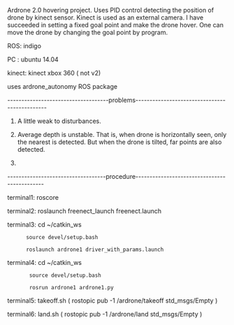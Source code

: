 
Ardrone 2.0 hovering project. Uses PID control detecting the position of drone by kinect sensor. Kinect is used as an external camera. I have succeeded in setting a fixed goal point and make the drone hover. One can move the drone by changing the goal point by program. 

ROS: indigo

PC : ubuntu 14.04

kinect: kinect xbox 360 ( not v2)

uses ardrone_autonomy ROS package

------------------------------------problems----------------------------------------------

1. A little weak to disturbances.

2. Average depth is unstable. That is, when drone is horizontally seen, only the nearest is detected. But when the drone is  tilted, far points are also detected. 

3. 

-----------------------------------procedure---------------------------------------------

terminal1: roscore

terminal2: roslaunch freenect_launch freenect.launch

terminal3: cd ~/catkin_ws 

          source devel/setup.bash

          roslaunch ardrone1 driver_with_params.launch
   
terminal4: cd ~/catkin_ws

           source devel/setup.bash

           rosrun ardrone1 ardrone1.py

terminal5: takeoff.sh ( rostopic pub -1 /ardrone/takeoff std_msgs/Empty )

terminal6: land.sh ( rostopic pub -1 /ardrone/land std_msgs/Empty )  

